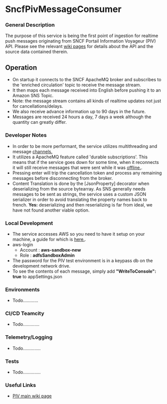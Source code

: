 # SncfPivMessageConsumer

### General Description

The purpose of this service is being the first point of ingestion for realtime push messages originating from SNCF Portail Information Voyageur (PIV) API.
Please see the relevant [wiki pages](https://trainline.atlassian.net/wiki/spaces/UT/pages/95492455/PIV+-+Portail+Information+Voyager+-+SNCF+realtime+API) for details about the API and the source data contained therein.

## Operation
 - On startup it connects to the SNCF ApacheMQ broker and subscribes to the 'enriched circulation' topic to receive the message stream. 
 - It then maps each message received into English before pushing it to an Amazon SNS Topic.
 - Note: the message stream contains all kinds of realtime updates not just for cancellations/delays.
 - We also receive advance information up to 90 days in the future.
 - Messages are received 24 hours a day, 7 days a week although the quantity can greatly differ.

### Developer Notes
 - In order to be more performant, the service utilizes multithreading and message [channels.](https://learn.microsoft.com/en-us/dotnet/core/extensions/channels)
 - It utilizes a ApacheMQ feature called 'durable subscriptions'. This means that if the service goes down for some time, when it reconnects it will still receive messages that were sent while it was [offline.](https://activemq.apache.org/components/classic/documentation/manage-durable-subscribers). 
 - Pressing enter will trip the cancellation token and process any remaining messages before disconnecting from the broker.
 - Content Translation is done by the [JsonProperty] decorator when deserializing from the source bytearray. As SNS generally needs messages to be sent as strings, the service uses a custom JSON serializer in order to
   avoid translating the property names back to french. **Yes:** deserializing and then reserializing is far from ideal, we have not found another viable option.

### Local Development
- The service accesses AWS so you need to have it setup on your machine, a guide for which is [here.](https://trainline.atlassian.net/wiki/spaces/AWS/pages/69174230/AWS+CLI+Access).
- aws-login
  - Account : **aws-sandbox-new**
  - Role : **adfsSandboxAdmin**
- The password for the PIV test environment is in a keypass db on the development network drive.
- To see the contents of each message, simply add **"WriteToConsole": true** to appSettings.json

### Environments
 - Todo............

### CI/CD Teamcity
 - Todo.............

### Telemetry/Logging
 - Todo..............

### Tests
 - Todo..............

### Useful Links
 - [PIV main wiki page](https://trainline.atlassian.net/wiki/spaces/UT/pages/95492455/PIV+-+Portail+Information+Voyager+-+SNCF+realtime+API)
